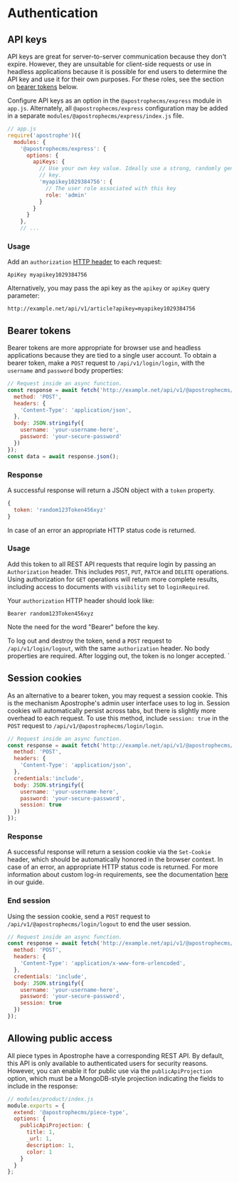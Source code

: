 # Authentication

## API keys

API keys are great for server-to-server communication because they don't expire. However, they are unsuitable for client-side requests or use in headless applications because it is possible for end users to determine the API key and use it for their own purposes. For these roles, see the section on [bearer tokens](#bearer-tokens) below.

Configure API keys as an option in the `@apostrophecms/express` module in `app.js`. Alternately, all `@apostrophecms/express` configuration may be added in a separate `modules/@apostrophecms/express/index.js` file.

```javascript
// app.js
require('apostrophe')({
  modules: {
    '@apostrophecms/express': {
      options: {
        apiKeys: {
          // Use your own key value. Ideally use a strong, randomly generated
          // key.
          'myapikey1029384756': {
            // The user role associated with this key
            role: 'admin'
          }
        }
      }
    },
    // ...
```

### Usage

Add an `authorization` [HTTP header](https://javascript.info/fetch#request-headers) to each request:

```
ApiKey myapikey1029384756
```

Alternatively, you may pass the api key as the `apikey` or `apiKey` query parameter:

```
http://example.net/api/v1/article?apikey=myapikey1029384756
```

## Bearer tokens

Bearer tokens are more appropriate for browser use and headless applications because they are tied to a single user account. To obtain a bearer token, make a `POST` request to `/api/v1/login/login`, with the `username` and `password` body properties:

```javascript
// Request inside an async function.
const response = await fetch('http://example.net/api/v1/@apostrophecms/login/login', {
  method: 'POST',
  headers: {
    'Content-Type': 'application/json',
  },
  body: JSON.stringify({
    username: 'your-username-here',
    password: 'your-secure-password'
  })
});
const data = await response.json();
```

### Response

A successful response will return a JSON object with a `token` property.

```javascript
{
  token: 'random123Token456xyz'
}
```

In case of an error an appropriate HTTP status code is returned.

### Usage

Add this token to all REST API requests that require login by passing an `Authorization` header. This includes `POST`, `PUT`, `PATCH` and `DELETE` operations. Using authorization for `GET` operations will return more complete results, including access to documents with `visibility` set to `loginRequired`.

Your `authorization` HTTP header should look like:

```
Bearer random123Token456xyz
```

Note the need for the word "Bearer" before the key.

To log out and destroy the token, send a `POST` request to `/api/v1/login/logout`, with the same `authorization` header. No body properties are required. After logging out, the token is no longer accepted.
`

## Session cookies

As an alternative to a bearer token, you may request a session cookie. This is the mechanism Apostrophe's admin user interface uses to log in. Session cookies will automatically persist across tabs, but there is slightly more overhead to each request. To use this method, include `session: true` in the `POST` request to `/api/v1/@apostrophecms/login/login`.

```javascript
// Request inside an async function.
const response = await fetch('http://example.net/api/v1/@apostrophecms/login/login', {
  method: 'POST',
  headers: {
    'Content-Type': 'application/json',
  },
  credentials:'include',
  body: JSON.stringify({
    username: 'your-username-here',
    password: 'your-secure-password',
    session: true
  })
});
```

### Response

A successful response will return a session cookie via the `Set-Cookie` header, which should be automatically honored in the browser context. In case of an error, an appropriate HTTP status code is returned. For more information about custom log-in requirements, see the documentation [here](https://v3.docs.apostrophecms.org/guide/custom-login-requirements.html) in our guide.

### End session

Using the session cookie, send a `POST` request to `/api/v1/@apostrophecms/login/logout` to end the user session.

```javascript
// Request inside an async function.
const response = await fetch('http://example.net/api/v1/@apostrophecms/login/logout', {
  method: 'POST',
  headers: {
    'Content-Type': 'application/x-www-form-urlencoded',
  },
  credentials: 'include',
  body: JSON.stringify({
    username: 'your-username-here',
    password: 'your-secure-password',
    session: true
  })
});
```

## Allowing public access

All piece types in Apostrophe have a corresponding REST API. By default, this API is only available to authenticated users for security reasons. However, you can enable it for public use via the `publicApiProjection` option, which must be a MongoDB-style projection indicating the fields to include in the response:

```javascript
// modules/product/index.js
module.exports = {
  extend: '@apostrophecms/piece-type',
  options: {
    publicApiProjection: {
      title: 1,
      _url: 1,
      description: 1,
      color: 1
    }
  }
};
```
